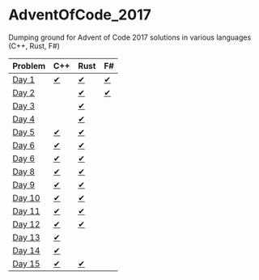 # AdventOfCode_2017
Dumping ground for Advent of Code 2017 solutions in various languages (C++, Rust, F#)

| Problem              | C++                      | Rust                  | F#                    |
|----------------------|--------------------------|-----------------------|-----------------------|
| [Day 1](src/Day1/)   | [✔](src/Day1/Day1.cpp)   | [✔](src/Day1/mod.rs)  | [✔](src/Day1/Day1.fs) |
| [Day 2](src/Day2/)   |                          | [✔](src/Day2/mod.rs)  | [✔](src/Day1/Day2.fs) |
| [Day 3](src/Day3/)   |                          | [✔](src/Day3/mod.rs)  |                       |
| [Day 4](src/Day4/)   |                          | [✔](src/Day4/mod.rs)  |                       |
| [Day 5](src/Day5/)   | [✔](src/Day5/Day5.cpp)   | [✔](src/Day5/mod.rs)  |                       |
| [Day 6](src/Day6/)   | [✔](src/Day6/Day6.cpp)   | [✔](src/Day6/mod.rs)  |                       |
| [Day 6](src/Day7/)   | [✔](src/Day7/Day7.cpp)   | [✔](src/Day7/mod.rs)  |                       |
| [Day 8](src/Day8/)   | [✔](src/Day8/Day8.cpp)   | [✔](src/Day8/mod.rs)  |                       |
| [Day 9](src/Day9/)   | [✔](src/Day9/Day9.cpp)   | [✔](src/Day9/mod.rs)  |                       |
| [Day 10](src/Day10/) | [✔](src/Day10/Day10.cpp) | [✔](src/Day10/mod.rs) |                       |
| [Day 11](src/Day11/) | [✔](src/Day11/Day11.cpp) | [✔](src/Day11/mod.rs) |                       |
| [Day 12](src/Day12/) | [✔](src/Day12/Day12.cpp) | [✔](src/Day12/mod.rs) |                       |
| [Day 13](src/Day13/) | [✔](src/Day13/Day13.cpp) |     |    |
| [Day 14](src/Day14/) | [✔](src/Day14/Day14.cpp) |     |    |
| [Day 15](src/Day15/) | [✔](src/Day15/Day15.cpp) | [✔](src/Day15/mod.rs)  |    |
